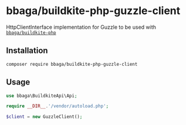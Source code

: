 # bbaga/buildkite-php-guzzle-client
HttpClientInterface implementation for Guzzle to be used with [`bbaga/buildkite-php`](https://github.com/bbaga/buildkite-php)

## Installation
```console
composer require bbaga/buildkite-php-guzzle-client
```

## Usage
```php
use bbaga\BuildkiteApi\Api;

require __DIR__.'/vendor/autoload.php';

$client = new GuzzleClient();
```
